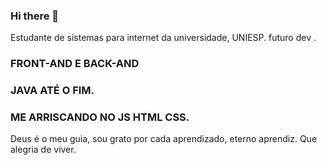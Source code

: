 ### Hi there 👋

Estudante de sistemas para internet da universidade, UNIESP.
futuro  dev . 
### FRONT-AND E BACK-AND
 ### JAVA ATÉ O FIM.
 ### ME ARRISCANDO NO JS HTML CSS.
 Deus é o meu guia, sou grato por cada aprendizado, eterno aprendiz.
Que alegria de viver. 
 
